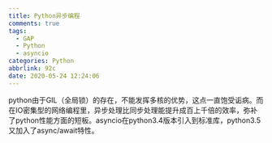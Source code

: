 ```yaml
---
title: Python异步编程
comments: true
tags:
  - GAP
  - Python
  - asyncio
categories: Python
abbrlink: 92c
date: 2020-05-24 12:24:06
---
```


python由于GIL（全局锁）的存在，不能发挥多核的优势，这点一直饱受诟病。而在IO密集型的网络编程里，异步处理比同步处理能提升成百上千倍的效率，弥补了python性能方面的短板。asyncio在python3.4版本引入到标准库，python3.5又加入了async/await特性。<!-- More -->

